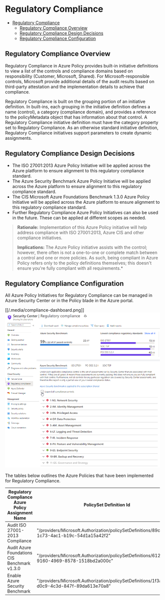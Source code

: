 # Regulatory Compliance

- [Regulatory Compliance](#regulatory-compliance)
  - [Regulatory Compliance Overview](#regulatory-compliance-overview)
  - [Regulatory Compliance Design Decisions](#regulatory-compliance-design-decisions)
  - [Regulatory Compliance Configuration](#regulatory-compliance-configuration)

## Regulatory Compliance Overview

Regulatory Compliance in Azure Policy provides built-in initiative definitions to view a list of the controls and compliance domains based on responsibility (Customer, Microsoft, Shared). For Microsoft-responsible controls, Microsoft provide additional details of the audit results based on third-party attestation and the implementation details to achieve that compliance.

Regulatory Compliance is built on the grouping portion of an initiative definition. In built-ins, each grouping in the initiative definition defines a name (control), a category (compliance domain), and provides a reference to the policyMetadata object that has information about that control. A Regulatory Compliance initiative definition must have the category property set to Regulatory Compliance. As an otherwise standard initiative definition, Regulatory Compliance initiatives support parameters to create dynamic assignments.

## Regulatory Compliance Design Decisions

- The ISO 27001:2013 Azure Policy Initiative will be applied across the Azure platform to ensure alignment to this regulatory compliance standard.
- The Azure Security Benchmark Azure Policy Initiative will be applied across the Azure platform to ensure alignment to this regulatory compliance standard.
- The CIS Microsoft Azure Foundations Benchmark 1.3.0 Azure Policy Initiative will be applied across the Azure platform to ensure alignment to this regulatory compliance standard.
- Further Regulatory Compliance Azure Policy Initiatives can also be used in the future. These can be applied at different scopes as needed.

> **Rationale:** Implementation of this Azure Policy initiative will help address compliance with ISO 27001:2013, Azure CIS and other compliance initiatives.
>
> **Implications:** The Azure Policy initiative assists with the control; however, there often is not a one-to-one or complete match between a control and one or more policies. As such, being compliant in Azure Policy refers only to the policy definitions themselves; this doesn't ensure you're fully compliant with all requirements.\*

## Regulatory Compliance Configuration

All Azure Policy Initiatives for Regulatory Compliance can be managed in Azure Security Center or in the Policy blade in the Azure portal.

[[/.media/compliance-dashboard.png]]
![Regulatory Compliance Azure Policy](../.media/compliance-dashboard.png)

The tables below outlines the Azure Policies that have been implemented for Regulatory Compliance.

| Regulatory Compliance Azure Policy Assignment Name | PolicySet Definition Id                                                                        | Link                                                                                              |
| -------------------------------------------------- | ---------------------------------------------------------------------------------------------- | :------------------------------------------------------------------------------------------------ |
| Audit ISO 27001-2013 Compliance                    | "/providers/Microsoft.Authorization/policySetDefinitions/89c6cddc-1c73-4ac1-b19c-54d1a15a42f2" | [Link](https://docs.microsoft.com/en-us/azure/governance/policy/samples/iso-27001)                |
| Audit Azure Foundations CIS Benchmark v1.3.0       | "/providers/Microsoft.Authorization/policySetDefinitions/612b5213-9160-4969-8578-1518bd2a000c" | [Link](https://docs.microsoft.com/en-us/azure/governance/policy/samples/cis-azure-1-3-0)          |
| Enable Azure Security Benchmark                    | "/providers/Microsoft.Authorization/policySetDefinitions/1f3afdf9-d0c9-4c3d-847f-89da613e70a8" | [Link](https://docs.microsoft.com/en-us/azure/governance/policy/samples/azure-security-benchmark) |
